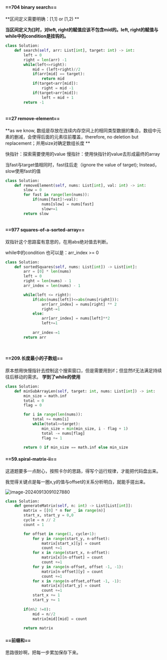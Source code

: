 #### ==704 binary search==

**区间定义需要明确：[1,1] or [1,2) **

**当区间定义为[]时，对left, right的赋值应该不包含mid的。left, right的赋值与while中的condition是挂钩的。**

```python
class Solution:
    def search(self, arr: List[int], target: int) -> int:
        left = 0
        right = len(arr) -1
        while(left<=right):
            mid = (left+right)//2
            if(arr[mid] == target):
                return mid
            if(target<arr[mid]):
                right = mid -1
            if(target>arr[mid]):
                left = mid + 1
        return -1
        

```
#### ==27 remove-element==

**as we know, 数组是存放在连续内存空间上的相同类型数据的集合。数组中元素的删减，会使得后面的元素往前覆盖，therefore, no deletion but replacement；并用size对确定数组长度 **

快指针：探索需要使用的value
慢指针：使用快指针的value去形成最终的array

当fast与target值相同时，fast往后走（ignore the value of target); Instead，slow使用fast的值

```python
class Solution:
    def removeElement(self, nums: List[int], val: int) -> int:
        slow = 0
        for fast in range(len(nums)):
            if(nums[fast]!=val):
                nums[slow] = nums[fast]
                slow+=1
        return slow
        

```

#### ==977 squares-of-a-sorted-array==

双指针这个思路蛮有意思的，在用abs绝对值去判断。

while中的condition 也可以是：arr_index >= 0

```python
class Solution:
    def sortedSquares(self, nums: List[int]) -> List[int]:
        arr = [0] * len(nums)
        left = 0
        right = len(nums) - 1
        arr_index = len(nums) - 1

        while(left <= right):
            if(abs(nums[left])<=abs(nums[right])):
                arr[arr_index] = nums[right] ** 2
                right-=1
            else:
                arr[arr_index] = nums[left]**2
                left+=1
            
            arr_index-=1
        return arr    




```

#### ==209.长度最小的子数组==

原本想用快慢指针去控制这个搜索窗口，但是需要用到if；但显然if无法满足持续往后移动的需求。
**学到了while的使用**


```python
class Solution:
    def minSubArrayLen(self, target: int, nums: List[int]) -> int:
        min_size = math.inf
        total = 0
        flag = 0

        for i in range(len(nums)):
            total += nums[i]
            while(total>=target):
                min_size = min(min_size, i - flag + 1)
                total -= nums[flag]
                flag += 1
        
        return 0 if min_size == math.inf else min_size

```

#### ==59.spiral-matrix-ii==

这道题要多一点耐心，按照卡尔的思路，得写个运行规律，才能把代码盘出来。

我觉得关键点是每一圈x,y的值与offset的关系分析明白，就能手搓出来。


![image-20240913091027880](/Users/liuyan/Master/leetcode/array.assets/image-20240913091027880.png)


```python
class Solution:
    def generateMatrix(self, n: int) -> List[List[int]]:
        matrix = [[0] * n for _ in range(n)]
        start_x, start_y = 0,0
        cycle = n // 2
        count = 1

        for offset in range(1, cycle+1):
            for y in range(start_y, n-offset):
                matrix[start_x][y] = count
                count +=1
            for x in range(start_x, n-offset):
                matrix[x][n-offset] = count
                count +=1
            for y in range(n-offset, offset -1, -1):
                matrix[n-offset][y] = count
                count +=1
            for x in range(n-offset,offset -1, -1):
                matrix[x][start_y] = count
                count +=1
            start_x += 1
            start_y += 1
        
        if(n%2 !=0):
            mid = n//2
            matrix[mid][mid] = count
        
        return matrix
```
#### ==前缀和==
思路很妙啊，把每一步累加保存下来。
